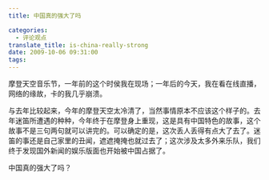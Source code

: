 ```yaml
---
title: 中国真的强大了吗

categories:
  - 评论观点
translate_title: is-china-really-strong
date: 2009-10-06 09:31:00
tags:
---
```


摩登天空音乐节，一年前的这个时侯我在现场；一年后的今天，我在看在线直播，网络的缘故，卡的我几乎崩溃。

与去年比较起来，今年的摩登天空太冷清了，当然事情原本不应该这个样子的。去年迷笛所遭遇的种种，今年终于在摩登身上重现，这是具有中国特色的故事，这个故事不是三句两句就可以讲完的。可以确定的是，这次丢人丢得有点大了去了。迷笛的事还是自己家里的丑闻，遮遮掩掩也就过去了；这次涉及太多外来乐队，我们终于发现国外新闻的娱乐版面也开始被中国占据了。

中国真的强大了吗？